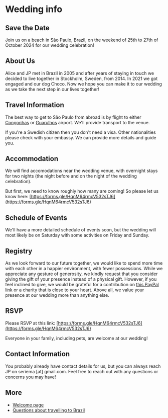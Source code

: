 # Wedding info

## Save the Date

Join us on a beach in São Paulo, Brazil, on the weekend of 25th to 27th of October 2024 for our wedding celebration!

## About Us

Alice and JP met in Brazil in 2005 and after years of staying in touch we decided to live together in Stockholm, Sweden, from 2014. In 2021 we got engaged and our dog Choco. Now we hope you can make it to our wedding as we take the next step in our lives together!

## Travel Information

The best way to get to São Paulo from abroad is by flight to either [Congonhas](https://maps.app.goo.gl/NrsJdrgLUzvwZfDx9) or [Guarulhos](https://maps.app.goo.gl/wKeZf8BBR8zt5kx9A) airport. We'll provide transport to the venue.

If you're a Swedish citizen then you don't need a visa. Other nationalities please check with your embassy. We can provide more details and guide you.

## Accommodation

We will find accomodations near the wedding venue, with overnight stays for two nights (the night before and on the night of the wedding celebration).

But first, we need to know roughly how many are coming! So please let us know here: [https://forms.gle/HqnM64rmcV532sTJ6](https://forms.gle/HqnM64rmcV532sTJ6)

## Schedule of Events

We'll have a more detailed schedule of events soon, but the wedding will most likely be on Saturday with some activities on Friday and Sunday.

## Registry

As we look forward to our future together, we would like to spend more time with each other in a happier environment, with fewer possessions. While we appreciate any gesture of generosity, we kindly request that you consider giving the gift of your presence instead of a physical gift. However, if you feel inclined to give, we would be grateful for a contribution on [this PayPal link](https://paypal.me/jpjohansson) or a charity that is close to your heart. Above all, we value your presence at our wedding more than anything else.

## RSVP

Please RSVP at this link: [https://forms.gle/HqnM64rmcV532sTJ6](https://forms.gle/HqnM64rmcV532sTJ6)

Everyone in your family, including pets, are welcome at our wedding!

## Contact Information

You probably already have contact details for us, but you can always reach JP on seriema [at] gmail.com. Feel free to reach out with any questions or concerns you may have!

## More

* [Welcome page](README.md)
* [Questions about travelling to Brazil](FAQ.md)
